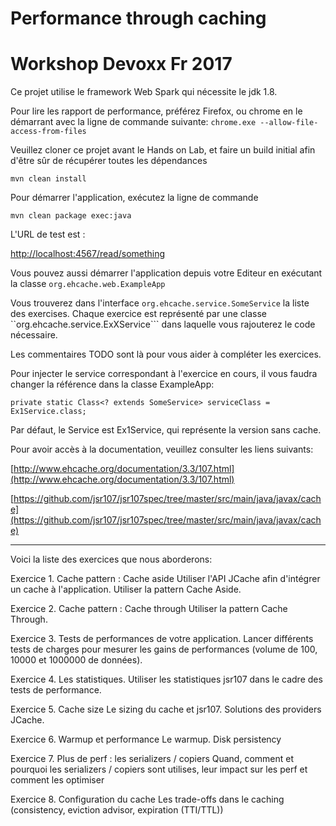 # Performance through caching
# Workshop Devoxx Fr 2017


Ce projet utilise le framework Web Spark qui nécessite le jdk 1.8.

Pour lire les rapport de performance, préférez Firefox, ou chrome en le démarrant avec la ligne de commande suivante:
```chrome.exe --allow-file-access-from-files```

Veuillez cloner ce projet avant le Hands on Lab, et faire un build initial afin d'être sûr de récupérer toutes les dépendances
 
```mvn clean install```

Pour démarrer l'application, exécutez la ligne de commande

```mvn clean package exec:java```

L'URL de test est :

[http://localhost:4567/read/something](http://localhost:4567/read/something)



Vous pouvez aussi démarrer l'application depuis votre Editeur en exécutant la classe ```org.ehcache.web.ExampleApp```

Vous trouverez dans l'interface ```org.ehcache.service.SomeService``` la liste des exercises.
Chaque exercice est représenté par une classe ``org.ehcache.service.ExXService``` dans laquelle vous rajouterez le code nécessaire.

Les commentaires TODO sont là pour vous aider à compléter les exercices.

Pour injecter le service correspondant à l'exercice en cours, il vous faudra changer la référence dans la classe ExampleApp:

```private static Class<? extends SomeService> serviceClass = Ex1Service.class;```

Par défaut, le Service est Ex1Service, qui représente la version sans cache.

Pour avoir accès à la documentation, veuillez consulter les liens suivants:
 
[http://www.ehcache.org/documentation/3.3/107.html](http://www.ehcache.org/documentation/3.3/107.html)

[https://github.com/jsr107/jsr107spec/tree/master/src/main/java/javax/cache](https://github.com/jsr107/jsr107spec/tree/master/src/main/java/javax/cache)

---

Voici la liste des exercices que nous aborderons:

Exercice 1. Cache pattern : Cache aside
Utiliser l'API JCache afin d'intégrer un cache à l'application.
Utiliser la pattern Cache Aside.

Exercice 2. Cache pattern : Cache through
Utiliser la pattern Cache Through.

Exercice 3. Tests de performances de votre application.
Lancer différents tests de charges pour mesurer les gains de performances (volume de 100, 10000 et 1000000 de données).

Exercice 4. Les statistiques.
Utiliser les statistiques jsr107 dans le cadre des tests de performance.

Exercice 5. Cache size
Le sizing du cache et jsr107. Solutions des providers JCache.

Exercice 6. Warmup et performance
Le warmup.
Disk persistency

Exercice 7. Plus de perf : les serializers / copiers
Quand, comment et pourquoi les serializers / copiers sont utilises, leur impact sur les perf et comment les optimiser

Exercice 8. Configuration du cache
Les trade-offs dans le caching (consistency, eviction advisor, expiration (TTI/TTL))

